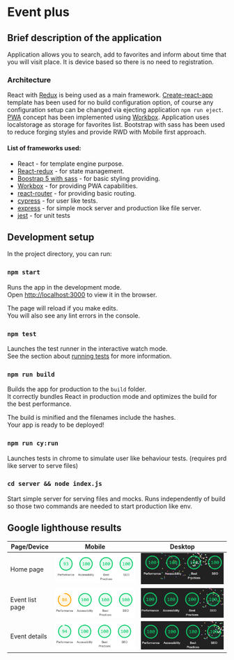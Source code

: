 # Event plus

## Brief description of the application

Application allows you to search, add to favorites and inform about time that you will visit place.
It is device based so there is no need to registration. 

### Architecture 

React with [Redux](https://redux.js.org/) is being used as a main framework.
[Create-react-app](https://github.com/facebook/create-react-app) template has been used for no build configuration option, 
of course any configuration setup can be changed via ejecting application ```npm run eject```.
[PWA](https://en.wikipedia.org/wiki/Progressive_web_application) concept has been implemented using [Workbox](https://developers.google.com/web/tools/workbox/guides/get-started).
Application uses localstorage as storage for favorites list. Bootstrap with sass has been used to reduce forging styles 
and provide RWD with Mobile first approach. 


#### List of frameworks used: 
- React - for template engine purpose. 
- [React-redux](https://redux.js.org/) - for state management. 
- [Boostrap 5 with sass](https://getbootstrap.com/docs/5.0/getting-started/introduction/) - for basic styling providing.
- [Workbox](https://developers.google.com/web/tools/workbox/guides/get-started) - for providing PWA capabilities.
- [react-router](https://reactrouter.com/) - for providing basic routing.
- [cypress](https://www.cypress.io/) - for user like tests.
- [express](https://expressjs.com/) - for simple mock server and production like file server.
- [jest](https://jestjs.io/) - for unit tests 

## Development setup

In the project directory, you can run:

### `npm start`

Runs the app in the development mode.\
Open [http://localhost:3000](http://localhost:3000) to view it in the browser.

The page will reload if you make edits.\
You will also see any lint errors in the console.

### `npm test`

Launches the test runner in the interactive watch mode.\
See the section about [running tests](https://facebook.github.io/create-react-app/docs/running-tests) for more information.

### `npm run build`

Builds the app for production to the `build` folder.\
It correctly bundles React in production mode and optimizes the build for the best performance.

The build is minified and the filenames include the hashes.\
Your app is ready to be deployed!

### `npm run cy:run`

Launches tests in chrome to simulate user like behaviour tests. (requires prd like server to serve files)

### `cd server && node index.js`

Start simple server for serving files and mocks. Runs independently of build so those two commands are needed to start production like env.


## Google lighthouse results

Page/Device  | Mobile | Desktop
------------- | ------------- | -------------
Home page  | <img src="https://raw.githubusercontent.com/daniel-dykszak/daniel-dykszak.github.io/master/lighthouse/home-mobile.PNG"> | <img src="https://raw.githubusercontent.com/daniel-dykszak/daniel-dykszak.github.io/master/lighthouse/home-desktop.PNG"> 
Event list page  | <img src="https://raw.githubusercontent.com/daniel-dykszak/daniel-dykszak.github.io/master/lighthouse/list-mobile.PNG"> | <img src="https://raw.githubusercontent.com/daniel-dykszak/daniel-dykszak.github.io/master/lighthouse/list-desktop.PNG">
Event details  | <img src="https://raw.githubusercontent.com/daniel-dykszak/daniel-dykszak.github.io/master/lighthouse/details-mobile.PNG"> | <img src="https://raw.githubusercontent.com/daniel-dykszak/daniel-dykszak.github.io/master/lighthouse/details-desktop.PNG">